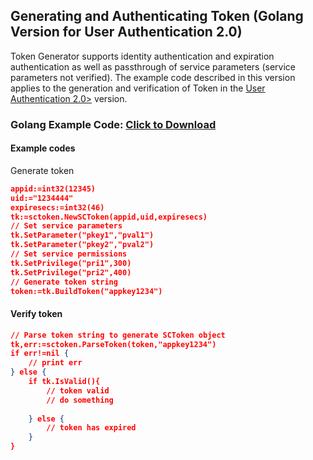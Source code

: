 ## Generating and Authenticating Token (Golang Version for User Authentication 2.0)
Token Generator supports identity authentication and expiration authentication as well as passthrough of service parameters (service parameters not verified).
The example code described in this version applies to the generation and verification of Token in the [User Authentication 2.0>](https://www.sunclouds.com/cloud/v2/developer/doc.htm?serviceId=101&typeCode=FAQ&title=%E7%94%A8%E6%88%B7%E9%89%B4%E6%9D%83%E8%AF%B4%E6%98%8E&version=2.0) version.

### Golang Example Code: [Click to Download](http://resource.sunclouds.com/SunClouds_TokenGenerator-GoLang-2.0_20190926141139.zip)

#### Example codes
Generate token
```json
appid:=int32(12345)
uid:="1234444"
expiresecs:=int32(46)
tk:=sctoken.NewSCToken(appid,uid,expiresecs)
// Set service parameters
tk.SetParameter("pkey1","pval1")
tk.SetParameter("pkey2","pval2")
// Set service permissions
tk.SetPrivilege("pri1",300)
tk.SetPrivilege("pri2",400)
// Generate token string
token:=tk.BuildToken("appkey1234")
```

#### Verify token
```json
// Parse token string to generate SCToken object
tk,err:=sctoken.ParseToken(token,"appkey1234")
if err!=nil {
	// print err
} else {
	if tk.IsValid(){
		// token valid
		// do something
		
	} else {
		// token has expired
	}
}
```

